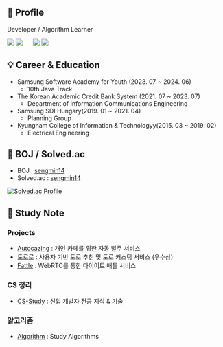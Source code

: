 <h2>🥕 Profile</h2>

Developer / Algorithm Learner

<img src="https://img.shields.io/badge/JavaScript-F7DF1E?style=flat-for-the-badge&logo=JavaScript&logoColor=white"/> <img src="https://img.shields.io/badge/Java-007396?style=flat&logo=Java&logoColor=white"/>
&nbsp;&nbsp;&nbsp;&nbsp; 
<img src="https://img.shields.io/badge/React-61DAFB?style=flat-for-the-badge&logo=React&logoColor=white"/> 
<img src="https://img.shields.io/badge/Spring-6DB33F?style=flat&logo=Spring&logoColor=white">

<h2>💡 Career & Education</h2>

- Samsung Software Academy for Youth (2023. 07 ~ 2024. 06)
  - 10th Java Track
- The Korean Academic Credit Bank System (2021. 07 ~ 2023. 07)
  - Department of Information Communications Engineering
- Samsung SDI Hungary(2019. 01 ~ 2021. 04)
  - Planning Group
- Kyungnam College of Information & Technologyy(2015. 03 ~ 2019. 02)
  - Electrical Engineering


<h2>📃 BOJ / Solved.ac</h2>

* BOJ : [sengmin14](https://www.acmicpc.net/user/sengmin14)
* Solved.ac : [sengmin14](https://solved.ac/profile/sengmin14) 

[![Solved.ac Profile](http://mazassumnida.wtf/api/v2/generate_badge?boj=sengmin14)](https://solved.ac/sengmin14/)

<h2>📁 Study Note</h2>

<h3>Projects</h3>

* [Autocazing](https://github.com/sengmin14/Autocazing) : 개인 카페를 위한 자동 발주 서비스
* [도로로](https://github.com/do-ro-ro/dororo) : 사용자 기반 도로 추천 및 도로 커스텀 서비스 (우수상)
* [Fattle](https://github.com/sengmin14/FATTLE) : WebRTC를 통한 다이어트 배틀 서비스

<h3>CS 정리</h3>

* [CS-Study](https://github.com/sengmin14/CS-Study) : 신입 개발자 전공 지식 & 기술

<h3>알고리즘</h3>

* [Algorithm](https://github.com/sengmin14/Algorithm) : Study Algorithms
